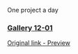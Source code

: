 One project a day

<h3><a href="https://github.com/kirisuoc/one-project-a-day/tree/main/gallery%2012-01">Gallery 12-01 </a></h3>
<a href="https://www.instagram.com/p/C1_zzlzt0sS/?img_index=2">Original link - Preview</a>
